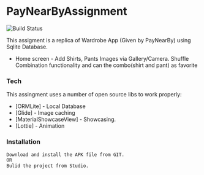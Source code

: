 # PayNearByAssignment
![Build Status](https://travis-ci.org/joemccann/dillinger.svg?branch=master)

This assigment is a replica of Wardrobe App (Given by PayNearBy) using Sqlite Database.

  - Home screen - Add Shirts, Pants Images via Gallery/Camera. Shuffle Combination functionality and can the combo(shirt and pant) as favorite
  
  

### Tech

This assingment uses a number of open source libs to work properly:

* [ORMLite] - Local Database
* [Glide] - Image caching
* [MaterialShowcaseView] - Showcasing.
* [Lottie] - Animation

### Installation
```sh
Download and install the APK file from GIT.
OR
Bulid the project from Studio.
```
